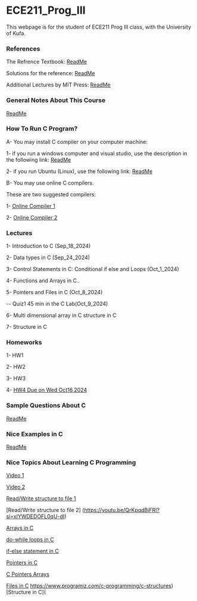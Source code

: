 # ECE211_Prog_III
This webpage is for the student of ECE211 Prog III class, with the University of Kufa.

### References

The Refrence Textbook: [ReadMe](https://github.com/Embed-Threads/Learn-C/blob/main/books/c-programming-a-modern-approach-2nbsped-0393979504-9780393979503_compress.pdf)

Solutions for the reference:
[ReadMe](https://github.com/SuperMoudy/C-programming-A-Modern-Approach-2nd-ed-Solutions)

Additional Lectures by MIT Press:
[ReadMe](https://ocw.mit.edu/courses/6-087-practical-programming-in-c-january-iap-2010/pages/lecture-notes/)

### General Notes About This Course 
[ReadMe](https://github.com/myreadings1/ECE211_Prog_III/blob/main/General_Notes.md )

### How To Run C Program? 

A- You may install C compiler on your computer machine:

1- if you run a windows computer and visual studio, use the description in the following link:
[ReadMe](https://code.visualstudio.com/docs/cpp/config-mingw)


2- if you run Ubuntu (Linux), use the following link:
[ReadMe](https://askubuntu.com/questions/693650/how-do-i-run-my-c-program)

B- You may use online C compilers.

These are two suggested compilers: 

1- [Online Compiler 1](https://www.programiz.com/c-programming/online-compiler/)

2- [Online Compiler 2](https://onecompiler.com/c)


### Lectures

1- Introduction to C (Sep_18_2024)

2- Data types in C (Sep_24_2024)

3- Control Statements in C: Conditional if else and Loops (Oct_1_2024)

4- Functions and Arrays in C..

5- Pointers and Files in C (Oct_8_2024)

-- Quiz1 45 min in the C Lab(Oct_9_2024)

6- Multi dimensional array in C 
structure in C

7- Structure in C 


### Homeworks

1- HW1

2- HW2

3- HW3

4- [HW4 Due on Wed Oct16,2024](https://github.com/myreadings1/ECE211_Prog_III/blob/main/hw4.md)


### Sample Questions About C

[ReadMe](https://github.com/myreadings1/ECE211_Prog_III/blob/main/Exercises)

### Nice Examples in C

[ReadMe](https://www.programiz.com/c-programming/examples)


### Nice Topics About Learning C Programming


[Video 1](https://youtu.be/ssJY5MDLjlo?si=PO0YGZ0V0G6O9PVt)

[Video 2](https://youtube.com/playlist?list=PL98qAXLA6aftD9ZlnjpLhdQAOFI8xIB6e&si=kfL_nHn2qLoTpiN3)

[Read/Write structure to file 1](https://youtu.be/0SkdAoVzWpk?si=qH_lY08JWDAg9ugh)

[Read/Write structure to file 2]
(https://youtu.be/QrKpqdBiFRI?si=xIYWDEDOFL0qU-dI)

[Arrays in C](https://www.programiz.com/c-programming/c-arrays)

[do-while loops in C](https://www.programiz.com/c-programming/c-do-while-loops)


[if-else statement in C](https://www.programiz.com/c-programming/c-if-else-statement)


[Pointers in C](https://www.programiz.com/c-programming/c-pointers)


[C Pointers Arrays](https://www.programiz.com/c-programming/c-pointers-arrays)


[Files in C](https://www.programiz.com/c-programming/c-file-input-output)
https://www.programiz.com/c-programming/c-structures)
[Structure in C](
